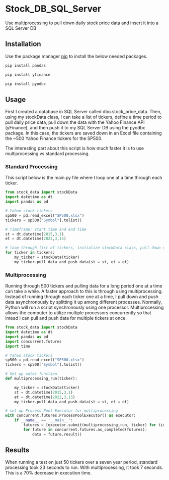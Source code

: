 # Stock_DB_SQL_Server
Use multiprocessing to pull down daily stock price data and insert it into a SQL Server DB

## Installation

Use the package manager [pip](https://pip.pypa.io/en/stable/) to install the below needed packages.

```bash
pip install pandas
```
```bash
pip install yfinance
```
```bash
pip install pyodbc
```

## Usage

First I created a database in SQL Server called dbo.stock_price_data.  Then, using my stockData class, I can take a list of tickers, define a time period to 
pull daily price data, pull down the data with the Yahoo Finance API (yFinance), and then push it to my SQL Server DB using the pyodbc package. In this case, 
the tickers are saved down in an Excel file containing the ~500 Yahoo Finance tickers for the SP500. 

The interesting part about this script is how much faster it is to use multiprocessing vs standard processing.

### Standard Processing


This script below is the main.py file where I loop one at a time through each ticker.

```python
from stock_data import stockData
import datetime as dt
import pandas as pd

# Yahoo stock tickers
sp500 = pd.read_excel("SP500.xlsx")
tickers = sp500["Symbol"].tolist()

# Timeframe: start time and end time
st = dt.datetime(2015,3,1)
et = dt.datetime(2022,3,15)

# loop through list of tickers, initialize stockData class, pull down data and push data to db
for ticker in tickers:
    my_ticker = stockData(ticker)
    my_ticker.pull_data_and_push_data(st = st, et = et)
```

### Multiprocessing

Running through 500 tickers and pulling data for a long period one at a time can take a while. A faster approach to this is through using multiprocessing.
Instead of running through each ticker one at a time, I pull down and push data asynchronously by splitting it up among different processes. 
Normally, Python will run a script synchronously using one processor. Multiprocessing allows the computer to utilize multiple processors concurrently so that intead
I can pull and push data for multiple tickers at once.

```python
from stock_data import stockData
import datetime as dt
import pandas as pd
import concurrent.futures
import time

# Yahoo stock tickers
sp500 = pd.read_excel("SP500.xlsx")
tickers = sp500["Symbol"].tolist()

# Set up outer function
def multiprocessing_run(ticker):

    my_ticker = stockData(ticker)
    st = dt.datetime(2015,3,1)
    et = dt.datetime(2022,3,15) 
    my_ticker.pull_data_and_push_data(st = st, et = et)

# set up Process Pool Executor for multiprocessing
with concurrent.futures.ProcessPoolExecutor() as executor:
    if __name__ == '__main__':
        futures = [executor.submit(multiprocessing_run, ticker) for ticker in tickers]
        for future in concurrent.futures.as_completed(futures):
            data = future.result()
```

## Results

When running a test on just 50 tickers over a seven year period, standard processing took 23 seconds to run. With multiprocessing, it took 7 seconds. 
This is a 70% decrease in execution time. 
